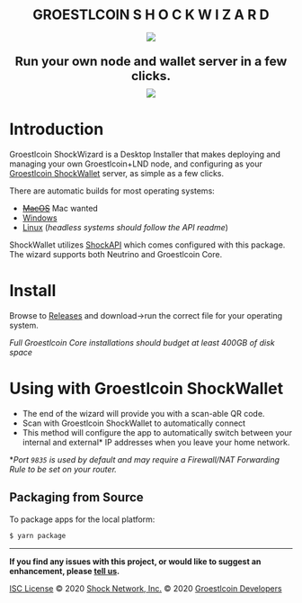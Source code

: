 <div align="center" style="display: flex; width: 100%; align-items: center; justify-content: center; flex-direction: column">
  <span style="font-size: 24px;font-weight: bold;">GROESTLCOIN S H O C K W I Z A R D</span><br>
  <img src="https://shockwallet.app/wizardSS_homepage.png" style="margin-bottom: 5px" /><br>
  <span style="font-size: 22px;font-weight: bold;">Run your own node and wallet server in a few clicks.</span>
  <div style="margin-top: 10px;">
    <a href="https://ci.appveyor.com/project/Emad-salah/wizard-q98nu">
      <img src="https://ci.appveyor.com/api/projects/status/xede0f6xagl1bjf6?svg=true" />
    </a>
  </div>
</div>

# Introduction

Groestlcoin ShockWizard is a Desktop Installer that makes deploying and managing your own Groestlcoin+LND node, and configuring as your [Groestlcoin ShockWallet](https://github.com/Groestlcoin/shocknet-wallet) server, as simple as a few clicks. 

There are automatic builds for most operating systems:
- ~~[MacOS](https://github.com/Groestlcoin/ShockWizard/releases)~~ Mac wanted
- [Windows](https://github.com/Groestlcoin/ShockWizard/releases)
- [Linux](https://github.com/Groestlcoin/ShockWizard/releases) (*headless systems should follow the API readme*)

ShockWallet utilizes [ShockAPI](https://github.com/Groestlcoin/shocknet-api) which comes configured with this package. The wizard supports both Neutrino and Groestlcoin Core.



# Install

Browse to [Releases](https://github.com/Groestlcoin/ShockWizard/releases) and download->run the correct file for your operating system. 

*Full Groestlcoin Core installations should budget at least 400GB of disk space*


# Using with Groestlcoin ShockWallet
- The end of the wizard will provide you with a scan-able QR code. 
- Scan with Groestlcoin ShockWallet to automatically connect
- This method will configure the app to automatically switch between your internal and external* IP addresses when you leave your home network.

**Port `9835` is used by default and may require a Firewall/NAT Forwarding Rule to be set on your router.*

## Packaging from Source

To package apps for the local platform:

```bash
$ yarn package
```


<hr></hr>

**If you find any issues with this project, or would like to suggest an enhancement, please [tell us](https://github.com/shocknet/Wizard/issues).**

[ISC License](https://opensource.org/licenses/ISC)
© 2020 [Shock Network, Inc.](http://shock.network)
© 2020 [Groestlcoin Developers](https://groestlcoin.org)
